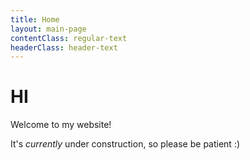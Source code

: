 ```yaml
---
title: Home
layout: main-page
contentClass: regular-text
headerClass: header-text
---
```

# HI #

Welcome to my website!

It's *currently* under construction, so please be patient :) 